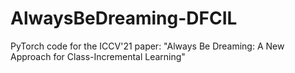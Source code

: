 # AlwaysBeDreaming-DFCIL
PyTorch code for the ICCV'21 paper: "Always Be Dreaming: A New Approach for Class-Incremental Learning"
